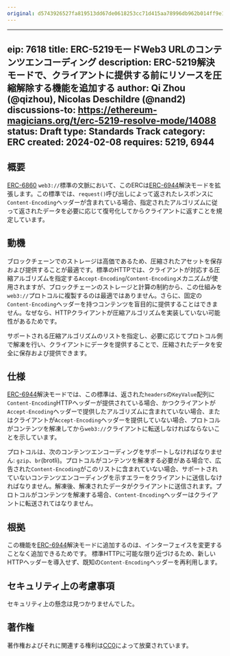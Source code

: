 ```yaml
---
original: d5743926527fa819513dd67de0618253cc71d415aa78996db962b014ff9e1f7f
---
```


---
eip: 7618
title: ERC-5219モードWeb3 URLのコンテンツエンコーディング
description: ERC-5219解決モードで、クライアントに提供する前にリソースを圧縮解除する機能を追加する
author: Qi Zhou (@qizhou), Nicolas Deschildre (@nand2)
discussions-to: https://ethereum-magicians.org/t/erc-5219-resolve-mode/14088
status: Draft
type: Standards Track
category: ERC
created: 2024-02-08
requires: 5219, 6944
---

## 概要

[ERC-6860](./eip-6860.md) `web3://`標準の文脈において、このERCは[ERC-6944](./eip-6944.md)解決モードを拡張します。この標準では、`request()`呼び出しによって返されたレスポンスに`Content-Encoding`ヘッダーが含まれている場合、指定されたアルゴリズムに従って返されたデータを必要に応じて復号化してからクライアントに返すことを規定しています。

## 動機

ブロックチェーンでのストレージは高価であるため、圧縮されたアセットを保存および提供することが最適です。標準のHTTPでは、クライアントが対応する圧縮アルゴリズムを指定する`Accept-Encoding`/`Content-Encoding`メカニズムが使用されますが、ブロックチェーンのストレージと計算の制約から、この仕組みを`web3://`プロトコルに複製するのは最適ではありません。さらに、固定の`Content-Encoding`ヘッダーを持つコンテンツを盲目的に提供することはできません。なぜなら、HTTPクライアントが圧縮アルゴリズムを実装していない可能性があるためです。

サポートされる圧縮アルゴリズムのリストを指定し、必要に応じてプロトコル側で解凍を行い、クライアントにデータを提供することで、圧縮されたデータを安全に保存および提供できます。

## 仕様

[ERC-6944](./eip-6944.md)解決モードでは、この標準は、返された`headers`の`KeyValue`配列に`Content-Encoding`HTTPヘッダーが提供されている場合、かつクライアントが`Accept-Encoding`ヘッダーで提供したアルゴリズムに含まれていない場合、またはクライアントが`Accept-Encoding`ヘッダーを提供していない場合、プロトコルがコンテンツを解凍してから`web3://`クライアントに転送しなければならないことを示しています。

プロトコルは、次のコンテンツエンコーディングをサポートしなければなりません: `gzip`、`br`(brotli)。プロトコルがコンテンツを解凍する必要がある場合で、広告された`Content-Encoding`がこのリストに含まれていない場合、サポートされていないコンテンツエンコーディングを示すエラーをクライアントに送信しなければなりません。解凍後、解凍されたデータがクライアントに送信されます。プロトコルがコンテンツを解凍する場合、`Content-Encoding`ヘッダーはクライアントに転送されてはなりません。

## 根拠

この機能を[ERC-6944](./eip-6944.md)解決モードに追加するのは、インターフェイスを変更することなく追加できるためです。
標準HTTPに可能な限り近づけるため、新しいHTTPヘッダーを導入せず、既知の`Content-Encoding`ヘッダーを再利用します。

## セキュリティ上の考慮事項

セキュリティ上の懸念は見つかりませんでした。

## 著作権

著作権およびそれに関連する権利は[CC0](../LICENSE.md)によって放棄されています。